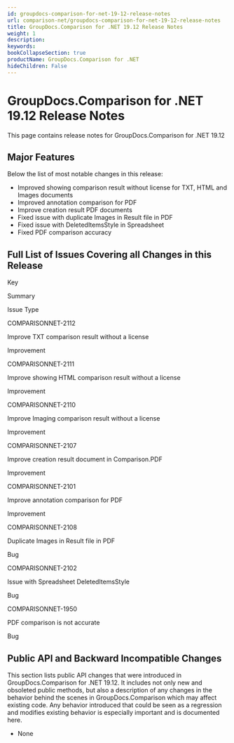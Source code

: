 ```yaml
---
id: groupdocs-comparison-for-net-19-12-release-notes
url: comparison-net/groupdocs-comparison-for-net-19-12-release-notes
title: GroupDocs.Comparison for .NET 19.12 Release Notes
weight: 1
description: 
keywords: 
bookCollapseSection: true
productName: GroupDocs.Comparison for .NET
hideChildren: False
---
```


# GroupDocs.Comparison for .NET 19.12 Release Notes

This page contains release notes for GroupDocs.Comparison for .NET 19.12

## Major Features

Below the list of most notable changes in this release:

*   Improved showing comparison result without license for TXT, HTML and Images documents
*   Improved annotation comparison for PDF
*   Improve creation result PDF documents 
*   Fixed issue with duplicate Images in Result file in PDF
*   Fixed issue with DeletedItemsStyle in Spreadsheet
*   Fixed PDF comparison accuracy

## Full List of Issues Covering all Changes in this Release

Key

Summary

Issue Type

COMPARISONNET-2112

Improve TXT comparison result without a license

Improvement

COMPARISONNET-2111

Improve showing HTML comparison result without a license

Improvement

COMPARISONNET-2110

Improve Imaging comparison result without a license

Improvement

COMPARISONNET-2107

Improve creation result document in Comparison.PDF

Improvement

COMPARISONNET-2101

Improve annotation comparison for PDF

Improvement

COMPARISONNET-2108

Duplicate Images in Result file in PDF

Bug

COMPARISONNET-2102

Issue with Spreadsheet DeletedItemsStyle

Bug

COMPARISONNET-1950

PDF comparison is not accurate

Bug

## Public API and Backward Incompatible Changes

This section lists public API changes that were introduced in GroupDocs.Comparison for .NET 19.12. It includes not only new and obsoleted public methods, but also a description of any changes in the behavior behind the scenes in GroupDocs.Comparison which may affect existing code. Any behavior introduced that could be seen as a regression and modifies existing behavior is especially important and is documented here.

*   None
